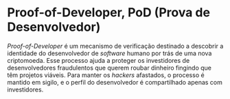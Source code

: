 # Proof-of-Developer, PoD (Prova de Desenvolvedor)

_Proof-of-Developer_ é um mecanismo de verificação destinado a descobrir a identidade do desenvolvedor de _software_ humano por trás de uma nova criptomoeda. Esse processo ajuda a proteger os investidores de desenvolvedores fraudulentos que querem roubar dinheiro fingindo que têm projetos viáveis. Para manter os _hackers_ afastados, o processo é mantido em sigilo, e o perfil do desenvolvedor é compartilhado apenas com investidores.